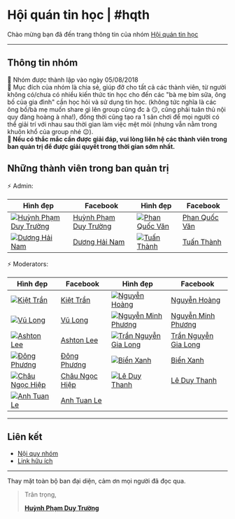# Hội quán tin học \| \#hqth

Chào mừng bạn đã đến trang thông tin của nhóm [Hội quán tin học](https://fb.com/groups/hoiquantinhoc/)

---

## Thông tin nhóm

:small_orange_diamond: Nhóm được thành lập vào ngày 05/08/2018  
:small_orange_diamond: Mục đích của nhóm là chia sẻ, giúp đỡ cho tất cả các thành viên, từ người không có/chưa có nhiều kiến thức tin học cho đến các "bà mẹ bỉm sữa, ông bố của gia đình" cần học hỏi và sử dụng tin học. (không tức nghĩa là các ông bố/bà mẹ muốn share gì lên group cũng đc à :smirk:, cũng phải tuân thủ nội quy đàng hoàng à nha!), đồng thời cũng tạo ra 1 sân chơi để mọi người có thể giải trí với nhau sau thời gian làm việc mệt mỏi (nhưng vẫn nằm trong khuôn khổ của group nhé :wink:).  
**:small_orange_diamond: Nếu có thắc mắc cần được giải đáp, vui lòng liên hệ các thành viên trong ban quản trị để được giải quyết trong thời gian sớm nhất.**

## Những thành viên trong ban quản trị

:zap: Admin\:  

Hình đẹp | Facebook | Hình đẹp | Facebook
---------|----------|----------|---------
[![Huỳnh Phạm Duy Trường](https://graph.facebook.com/100003406471977/picture)](https://www.facebook.com/100003406471977) | [Huỳnh Phạm Duy Trường](https://www.facebook.com/100003406471977) | [![Phan Quốc Văn](https://graph.facebook.com/100000255969597/picture)](https://www.facebook.com/phanquocvan) | [Phan Quốc Văn](https://www.facebook.com/phanquocvan)
[![Dương Hải Nam](https://graph.facebook.com/100003601445063/picture)](https://www.facebook.com/duonghai.nam.1980) | [Dương Hải Nam](https://www.facebook.com/duonghai.nam.1980) | [![Tuấn Thành](https://graph.facebook.com/100001411920008/picture)](https://www.facebook.com/tuanthanh1502) | [Tuấn Thành](https://www.facebook.com/tuanthanh1502)

:zap: Moderators\:

Hình đẹp | Facebook | Hình đẹp | Facebook
---------|----------|----------|---------
[![Kiệt Trần](https://graph.facebook.com/100004034121798/picture)](https://www.facebook.com/kiettran.a7) | [Kiệt Trần](https://www.facebook.com/kiettran.a7) | [![Nguyễn Hoàng](https://graph.facebook.com/100025632130254/picture)](https://www.facebook.com/hotrowindow) | [Nguyễn Hoàng](https://www.facebook.com/hotrowindow)
[![Vũ Long](https://graph.facebook.com/100013510368089/picture)](https://www.facebook.com/socbay66) | [Vũ Long](https://www.facebook.com/socbay66) | [![Nguyễn Minh Phương](https://graph.facebook.com/100003978645691/picture)](https://www.facebook.com/minhphuong.0210) | [Nguyễn Minh Phương](https://www.facebook.com/minhphuong.0210)
[![Ashton Lee](https://graph.facebook.com/100017002208953/picture)](https://www.facebook.com/AshtonLee.IT) | [Ashton Lee](https://www.facebook.com/AshtonLee.IT) | [![Trần Nguyễn Gia Long](https://graph.facebook.com/100015318524559/picture)](https://www.facebook.com/vuatrieunguyen) | [Trần Nguyễn Gia Long](https://www.facebook.com/vuatrieunguyen)
[![Đông Phương](https://graph.facebook.com/100003735621335/picture)](https://www.facebook.com/dongphuong2102) | [Đông Phương](https://www.facebook.com/dongphuong2102) | [![Biển Xanh](https://graph.facebook.com/100003922455895/picture)](https://www.facebook.com/bien.xanh.3158) | [Biển Xanh](https://www.facebook.com/bien.xanh.3158)
[![Châu Ngọc Hiệp](https://graph.facebook.com/100002894748236/picture)](https://www.facebook.com/hiepchau96) | [Châu Ngọc Hiệp](https://www.facebook.com/hiepchau96) | [![Lê Duy Thanh](https://graph.facebook.com/100000499607136/picture)](https://www.facebook.com/duythanh.le.182) | [Lê Duy Thanh](https://www.facebook.com/duythanh.le.182)
[![Anh Tuan Le](https://graph.facebook.com/100000136458267/picture)](https://www.facebook.com/anhtuanle.ktc) | [Anh Tuan Le](https://www.facebook.com/anhtuanle.ktc)

---

## Liên kết

+ [Nội quy nhóm](./noiquy)
+ [Link hữu ích](./linkhuuich)

---

Thay mặt toàn bộ ban đại diện, cảm ơn mọi người đã đọc qua.

> Trân trọng,  
>  
> **[Huỳnh Phạm Duy Trường](https://www.facebook.com/100003406471977)**